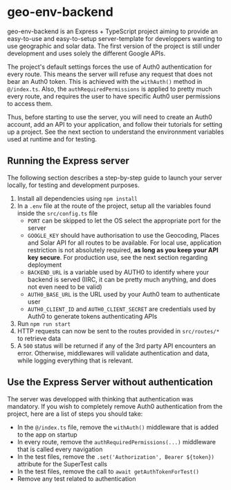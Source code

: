 # geo-env-backend

geo-env-backend is an Express + TypeScript project aiming to provide an easy-to-use and easy-to-setup server-template for developpers wanting to use geographic and solar data. The first version of the project is still under development and uses solely the different Google APIs.

The project's default settings forces the use of Auth0 authentication for every route. This means the server will refuse any request that does not bear an Auth0 token. This is achieved with the `withAuth()` method in `@/index.ts`. Also, the `authRequiredPermissions` is applied to pretty much every route, and requires the user to have specific Auth0 user permissions to access them.

Thus, before starting to use the server, you will need to create an Auth0 account, add an API to your application, and follow their tutorials for setting up a project. See the next section to understand the environnment variables used at runtime and for testing.

## Running the Express server

The following section describes a step-by-step guide to launch your server locally, for testing and development purposes.

1. Install all dependencies using `npm install`
2. In a `.env` file at the route of the project, setup all the variables found inside the `src/config.ts` file
    - `PORT` can be skipped to let the OS select the appropriate port for the server
    - `GOOGLE_KEY` should have authorisation to use the Geocoding, Places and Solar API for all routes to be available. For local use, application restriction is not absolutely required, **as long as you keep your API key secure**. For production use, see the next section regarding deployment
    - `BACKEND_URL` is a variable used by AUTH0 to identify where your backend is served (IIRC, it can be pretty much anything, and does not even need to be valid)
    - `AUTH0_BASE_URL` is the URL used by your Auth0 team to authenticate user
    - `AUTH0_CLIENT_ID` and `AUTH0_CLIENT_SECRET` are credentials used by Auth0 to generate tokens authenticating APIs
3. Run `npm run start`
4. HTTP requests can now be sent to the routes provided in `src/routes/*` to retrieve data
5. A `500` status will be returned if any of the 3rd party API encounters an error. Otherwise, middlewares will validate authentication and data, while logging everything that is relevant.

## Use the Express Server without authentication

The server was developped with thinking that authentication was mandatory. If you wish to completely remove Auth0 authentication from the project, here are a list of steps you should take:

-   In the `@/index.ts` file, remove the `withAuth()` middleware that is added to the app on startup
-   In every route, remove the `authRequiredPermissions(...)` middleware that is called every navigation
-   In the test files, remove the `.set('Authorization', Bearer ${token})` attribute for the SuperTest calls
-   In the test files, remove the call to `await getAuthTokenForTest()`
-   Remove any test related to authentication
